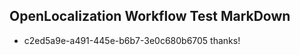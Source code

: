 ## OpenLocalization Workflow Test MarkDown
* c2ed5a9e-a491-445e-b6b7-3e0c680b6705 thanks!

<!--HONumber=Jul16_HO4-->


